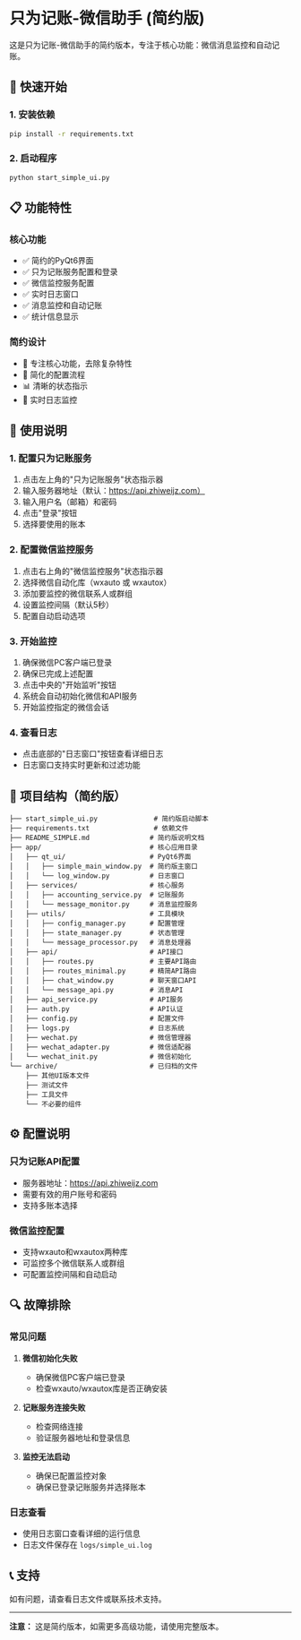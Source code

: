 # 只为记账-微信助手 (简约版)

这是只为记账-微信助手的简约版本，专注于核心功能：微信消息监控和自动记账。

## 🚀 快速开始

### 1. 安装依赖
```bash
pip install -r requirements.txt
```

### 2. 启动程序
```bash
python start_simple_ui.py
```

## 📋 功能特性

### 核心功能
- ✅ 简约的PyQt6界面
- ✅ 只为记账服务配置和登录
- ✅ 微信监控服务配置
- ✅ 实时日志窗口
- ✅ 消息监控和自动记账
- ✅ 统计信息显示

### 简约设计
- 🎯 专注核心功能，去除复杂特性
- 🔧 简化的配置流程
- 📊 清晰的状态指示
- 📝 实时日志监控

## 🔧 使用说明

### 1. 配置只为记账服务
1. 点击左上角的"只为记账服务"状态指示器
2. 输入服务器地址（默认：https://api.zhiweijz.com）
3. 输入用户名（邮箱）和密码
4. 点击"登录"按钮
5. 选择要使用的账本

### 2. 配置微信监控服务
1. 点击右上角的"微信监控服务"状态指示器
2. 选择微信自动化库（wxauto 或 wxautox）
3. 添加要监控的微信联系人或群组
4. 设置监控间隔（默认5秒）
5. 配置自动启动选项

### 3. 开始监控
1. 确保微信PC客户端已登录
2. 确保已完成上述配置
3. 点击中央的"开始监听"按钮
4. 系统会自动初始化微信和API服务
5. 开始监控指定的微信会话

### 4. 查看日志
- 点击底部的"日志窗口"按钮查看详细日志
- 日志窗口支持实时更新和过滤功能

## 📁 项目结构（简约版）

```
├── start_simple_ui.py              # 简约版启动脚本
├── requirements.txt                # 依赖文件
├── README_SIMPLE.md               # 简约版说明文档
├── app/                           # 核心应用目录
│   ├── qt_ui/                     # PyQt6界面
│   │   ├── simple_main_window.py  # 简约版主窗口
│   │   └── log_window.py          # 日志窗口
│   ├── services/                  # 核心服务
│   │   ├── accounting_service.py  # 记账服务
│   │   └── message_monitor.py     # 消息监控服务
│   ├── utils/                     # 工具模块
│   │   ├── config_manager.py      # 配置管理
│   │   ├── state_manager.py       # 状态管理
│   │   └── message_processor.py   # 消息处理器
│   ├── api/                       # API接口
│   │   ├── routes.py              # 主要API路由
│   │   ├── routes_minimal.py      # 精简API路由
│   │   ├── chat_window.py         # 聊天窗口API
│   │   └── message_api.py         # 消息API
│   ├── api_service.py             # API服务
│   ├── auth.py                    # API认证
│   ├── config.py                  # 配置文件
│   ├── logs.py                    # 日志系统
│   ├── wechat.py                  # 微信管理器
│   ├── wechat_adapter.py          # 微信适配器
│   └── wechat_init.py             # 微信初始化
└── archive/                       # 已归档的文件
    ├── 其他UI版本文件
    ├── 测试文件
    ├── 工具文件
    └── 不必要的组件
```

## ⚙️ 配置说明

### 只为记账API配置
- 服务器地址：https://api.zhiweijz.com
- 需要有效的用户账号和密码
- 支持多账本选择

### 微信监控配置
- 支持wxauto和wxautox两种库
- 可监控多个微信联系人或群组
- 可配置监控间隔和自动启动

## 🔍 故障排除

### 常见问题
1. **微信初始化失败**
   - 确保微信PC客户端已登录
   - 检查wxauto/wxautox库是否正确安装

2. **记账服务连接失败**
   - 检查网络连接
   - 验证服务器地址和登录信息

3. **监控无法启动**
   - 确保已配置监控对象
   - 确保已登录记账服务并选择账本

### 日志查看
- 使用日志窗口查看详细的运行信息
- 日志文件保存在 `logs/simple_ui.log`

## 📞 支持

如有问题，请查看日志文件或联系技术支持。

---

**注意：** 这是简约版本，如需更多高级功能，请使用完整版本。
